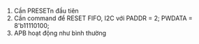 1. Cần PRESETn đầu tiên
2. Cần command để RESET FIFO, I2C với PADDR = 2; PWDATA = 8'b11110100;
3. APB hoạt động như bình thường
   
